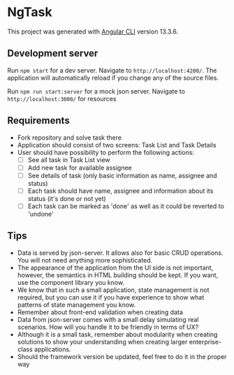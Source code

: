 # NgTask

This project was generated with [Angular CLI](https://github.com/angular/angular-cli) version 13.3.6.

## Development server

Run `npm start` for a dev server. Navigate to `http://localhost:4200/`. The application will automatically reload if you change any of the source files.

Run `npm run start:server` for a mock json server. Navigate to `http://localhost:3000/` for resources

## Requirements

- Fork repository and solve task there
- Application should consist of two screens: Task List and Task Details
- User should have possibility to perform the following actions:
  - [ ] See all task in Task List view
  - [ ] Add new task for available assignee
  - [ ] See details of task (only basic information as name, assignee and status)
  - [ ] Each task should have name, assignee and information about its status (it's done or not yet)
  - [ ] Each task can be marked as 'done' as well as it could be reverted to 'undone'

## Tips

- Data is served by json-server. It allows also for basic CRUD operations. You will not need anything more sophisticated.
- The appearance of the application from the UI side is not important, however, the semantics in HTML building should be kept. If you want, use the component library you know.
- We know that in such a small application, state management is not required, but you can use it if you have experience to show what patterns of state management you know.
- Remember about front-end validation when creating data
- Data from json-server comes with a small delay simulating real scenarios. How will you handle it to be friendly in terms of UX?
- Although it is a small task, remember about modularity when creating solutions to show your understanding when creating larger enterprise-class applications.
- Should the framework version be updated, feel free to do it in the proper way
